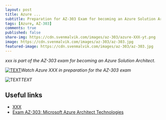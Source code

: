 ```yaml
---
layout: post
title: Azure ...
subtitle: Preparation for AZ-303 Exam for becoming an Azure Solution Architect
tags: [Azure, AZ-303]
comments: true
published: false
share-img: https://cdn.svenmalvik.com/images/az-303/azure-XXX-yt.png
image: https://cdn.svenmalvik.com/images/az-303/az-303.jpg
featured-image: https://cdn.svenmalvik.com/images/az-303/az-303.jpg
---
```


*xxx is part of the AZ-303 exam for becoming an Azure Solution Architect.*

[![TEXT](https://cdn.svenmalvik.com/images/az-303/azure-p2s-yt.jpg "AZ-303: Azure ...")](https://www.youtube.com/watch?v=XXX)*Watch Azure XXX in preparation for the AZ-303 exam*

![TEXT](https://cdn.svenmalvik.com/images/az-303/XXX)*TEXT*


## Useful links

- [XXX](XXX?WT.mc_id=AZ-MVP-5004080)
- [Exam AZ-303: Microsoft Azure Architect Technologies](https://docs.microsoft.com/en-us/learn/certifications/exams/az-303?WT.mc_id=AZ-MVP-5004080)